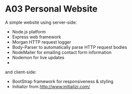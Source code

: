 # A03 Personal Website 

A simple website using server-side:

- Node.js platform
- Express web framework
- Morgan HTTP request logger
- Body-Parser to automatically parse HTTP request bodies
- NodeMailer for emailing contact form information
- Nodemon for live updates
-

and client-side:

- BootStrap framework for responsiveness & styling
- Initializr from <http://www.initializr.com/>

